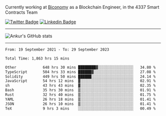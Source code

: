 Currently working at [Biconomy](https://biconomy.io/) as a Blockchain Engineer, in the 4337 Smart Contracts Team

 [![Twitter Badge](https://img.shields.io/badge/-@ankurdubey521-1ca0f1?style=flat-square&labelColor=1ca0f1&logo=twitter&logoColor=white&link=https://twitter.com/ankurdubey521)](https://twitter.com/ankurdubey521) [![Linkedin Badge](https://img.shields.io/badge/-ankurdubey521-blue?style=flat-square&logo=Linkedin&logoColor=white&link=https://www.linkedin.com/in/ankurdubey521/)](https://www.linkedin.com/in/ankurdubey521/)

<hr/>

![Ankur's GitHub stats](https://github-readme-stats.vercel.app/api?username=ankurdubey521&count_private=true&theme=radical)

<hr/>

<!--START_SECTION:waka-->

```txt
From: 19 September 2021 - To: 29 September 2023

Total Time: 1,863 hrs 15 mins

Other            648 hrs 30 mins ████████▓░░░░░░░░░░░░░░░░   34.80 %
TypeScript       504 hrs 33 mins ██████▓░░░░░░░░░░░░░░░░░░   27.08 %
Solidity         449 hrs 50 mins ██████░░░░░░░░░░░░░░░░░░░   24.14 %
JavaScript       54 hrs 12 mins  ▓░░░░░░░░░░░░░░░░░░░░░░░░   02.91 %
sh               43 hrs 43 mins  ▓░░░░░░░░░░░░░░░░░░░░░░░░   02.35 %
Bash             35 hrs 30 mins  ▒░░░░░░░░░░░░░░░░░░░░░░░░   01.91 %
Rust             32 hrs 40 mins  ▒░░░░░░░░░░░░░░░░░░░░░░░░   01.75 %
YAML             26 hrs 18 mins  ▒░░░░░░░░░░░░░░░░░░░░░░░░   01.41 %
JSON             26 hrs 10 mins  ▒░░░░░░░░░░░░░░░░░░░░░░░░   01.41 %
TeX              9 hrs 3 mins    ░░░░░░░░░░░░░░░░░░░░░░░░░   00.49 %
```

<!--END_SECTION:waka-->
